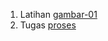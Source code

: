 1. Latihan [gambar-01](https://github.com/XabaraNeanthal/tekn-cloud-computing/blob/master/minggu-04/gambar-01.png)
2. Tugas [proses](https://github.com/XabaraNeanthal/tekn-cloud-computing/tree/master/minggu-04)
